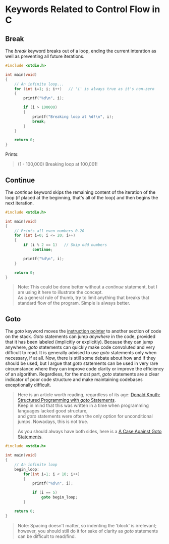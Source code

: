 # Keywords Related to Control Flow in C

## Break
The _break_ keyword breaks out of a loop, ending the current interation as well as preventing all future iterations.
```C
#include <stdio.h>

int main(void)
{
    // An infinite loop...
    for (int i=1; i; i++)   // 'i' is always true as it's non-zero
    {
        printf("%d\n", i);

        if (i > 100000)
        {
            printf("Breaking loop at %d!\n", i);
            break;
        }
    }

    return 0;
}
```
Prints: <br />
> (1 - 100,000)
> Breaking loop at 100,001!

## Continue
The _continue_ keyword skips the remaining content of the iteration of the loop (if placed at the beginning, that's all of the loop) and then begins the next iteration.
```C
#include <stdio.h>

int main(void)
{
    // Prints all even numbers 0-20
    for (int i=0; i <= 20; i++)
    {
        if (i % 2 == 1)   // Skip odd numbers
            continue;

        printf("%d\n", i);
    }

    return 0;
}
```
> Note: This could be done better without a _continue_ statement, but I am using it here to illustrate the concept. <br />
> As a general rule of thumb, try to limit anything that breaks that standard flow of the program. Simple is always better.

## Goto
The _goto_ keyword moves the [instruction pointer](https://en.wikipedia.org/wiki/Program_counter) to another section of code on the stack. _Goto_ statements can jump
_anywhere_ in the code, provided that it has been labeled (implicitly or explicitly). Because they can jump anywhere, _goto_ statements can quickly make code convoluted 
and very difficult to read. It is generally advised to use _goto_ statements only when necessary, if at all. Now, there is still some debate about how and if they should
be used, but I argue that _goto_ statements can be used in very rare circumstance where they can improve code clarity or improve the efficiency of an 
algorithm. Regardless, for the most part, _goto_ statements are a clear indicator of poor code structure and make maintaining codebases exceptionally difficult.
> Here is an article worth reading, regardless of its age: [Donald Knuth: Structured Programming with _goto_ Statements](https://www.scribd.com/document/38873257/Knuth-1974-Structured-Programming-With-Go-to-Statements). <br /> Keep in mind that this was written in a time when programming languages lacked good structure, <br />
> and _goto_ statements were often the only option for unconditional jumps. Nowadays, this is not true. <br /> 
> 
> As you should always have both sides, here is a [A Case Against Goto Statements](https://www.cs.utexas.edu/users/EWD/ewd02xx/EWD215.PDF).

```C
#include <stdio.h>

int main(void)
{
    // An infinite loop
    begin_loop:
        for(int i=1; i < 10; i++)
        {
            printf("%d\n", i);

            if (i == 5)
                goto begin_loop;
        }

    return 0;
}
```
> Note: Spacing doesn't matter, so indenting the 'block' is irrelevant; however, you should still do it for sake of clarity as _goto_ statements can be difficult to read/find.

